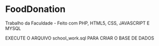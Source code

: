 # FoodDonation
Trabalho da Faculdade - Feito com PHP, HTML5, CSS, JAVASCRIPT E MYSQL

EXECUTE O ARQUIVO school_work.sql PARA CRIAR O BASE DE DADOS
